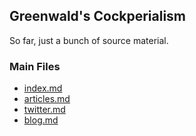 ## Greenwald's Cockperialism

So far, just a bunch of source material.

### Main Files

- [index.md](index.md)
- [articles.md](articles.md)
- [twitter.md](twitter.md)
- [blog.md](blog.md)
